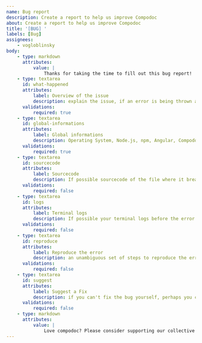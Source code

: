 ```yaml
---
name: Bug report
description: Create a report to help us improve Compodoc
about: Create a report to help us improve Compodoc
title: '[BUG] '
labels: [Bug]
assignees:
    - vogloblinsky
body:
    - type: markdown
      attributes:
          value: |
              Thanks for taking the time to fill out this bug report!
    - type: textarea
      id: what-happened
      attributes:
          label: Overview of the issue
          description: explain the issue, if an error is being thrown a stack trace helps
      validations:
          required: true
    - type: textarea
      id: global-informations
      attributes:
          label: Global informations
          description: Operating System, Node.js, npm, Angular, Compodoc version(s)
      validations:
          required: true
    - type: textarea
      id: sourcecode
      attributes:
          label: Sourcecode
          description: If possible sourcecode of the file where it breaks
      validations:
          required: false
    - type: textarea
      id: logs
      attributes:
          label: Terminal logs
          description: If possible your terminal logs before the error
      validations:
          required: false
    - type: textarea
      id: reproduce
      attributes:
          label: Reproduce the error
          description: an unambiguous set of steps to reproduce the error, or link to a github repository
      validations:
          required: false
    - type: textarea
      id: suggest
      attributes:
          label: Suggest a Fix
          description: if you can't fix the bug yourself, perhaps you can point to what might be causing the problem (line of code or commit)
      validations:
          required: false
    - type: markdown
      attributes:
          value: |
              Love compodoc? Please consider supporting our collective : 👉  https://opencollective.com/compodoc/donate
---
```


